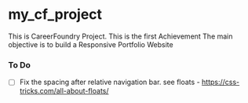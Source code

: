 # my_cf_project
This is CareerFoundry Project.
This is the first Achievement
The main objective is to build a Responsive Portfolio Website


### To Do
- [ ] Fix the spacing after relative navigation bar. see floats - https://css-tricks.com/all-about-floats/




